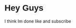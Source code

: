 <h1 style="size: 40px; font-family: Verdana, Geneva, Tahoma, sans-serif;">
    Hey Guys
</h1>

<p style="size: 20px;">
    I think Im done like and subscribe
</p>
